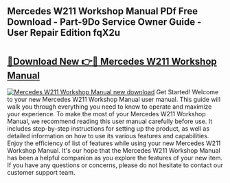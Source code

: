 ## Mercedes W211 Workshop Manual PDf Free Download - Part-9Do Service Owner Guide - User Repair Edition fqX2u

# <h2><a href="http://cf13983.oget.top/?id=Mercedes+W211+Workshop+Manual">🔗Download New 👉🔴 Mercedes W211 Workshop Manual</a></h2>

[![Mercedes W211 Workshop Manual new download](https://i.imgur.com/5g1atiW.png)](http://cf13983.oget.top/?id=Mercedes+W211+Workshop+Manual)
Get Started! Welcome to your new Mercedes W211 Workshop Manual user manual. This guide will walk you through everything you need to know to operate and maximize your experience. To make the most of your Mercedes W211 Workshop Manual, we recommend reading this user manual carefully before use. It includes step-by-step instructions for setting up the product, as well as detailed information on how to use its various features and capabilities. Enjoy the efficiency of list of features while using your new Mercedes W211 Workshop Manual. It's our hope that the Mercedes W211 Workshop Manual has been a helpful companion as you explore the features of your new item. If you have any questions or concerns, please do not hesitate to contact our customer support team.
